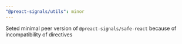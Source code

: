 ```yaml
---
"@preact-signals/utils": minor
---
```


Seted minimal peer version of `@preact-signals/safe-react` because of incompatibility of directives
